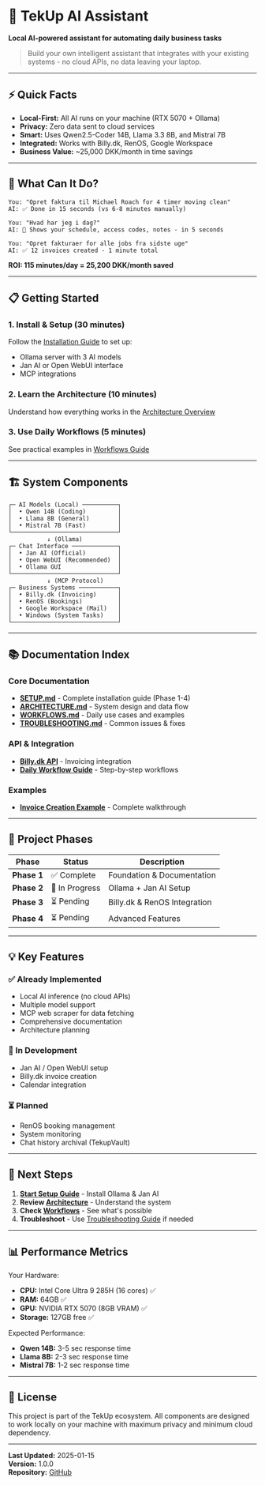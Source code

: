 # 🚀 TekUp AI Assistant

**Local AI-powered assistant for automating daily business tasks**

> Build your own intelligent assistant that integrates with your existing systems - no cloud APIs, no data leaving your laptop.

---

## ⚡ Quick Facts

- **Local-First:** All AI runs on your machine (RTX 5070 + Ollama)
- **Privacy:** Zero data sent to cloud services
- **Smart:** Uses Qwen2.5-Coder 14B, Llama 3.3 8B, and Mistral 7B
- **Integrated:** Works with Billy.dk, RenOS, Google Workspace
- **Business Value:** ~25,000 DKK/month in time savings

---

## 🎯 What Can It Do?

```
You: "Opret faktura til Michael Roach for 4 timer moving clean"
AI: ✅ Done in 15 seconds (vs 6-8 minutes manually)

You: "Hvad har jeg i dag?"
AI: 📅 Shows your schedule, access codes, notes - in 5 seconds

You: "Opret fakturaer for alle jobs fra sidste uge"
AI: ✅ 12 invoices created - 1 minute total
```

**ROI: 115 minutes/day = 25,200 DKK/month saved**

---

## 📋 Getting Started

### 1. **Install & Setup** (30 minutes)
Follow the [Installation Guide](docs/SETUP.md) to set up:
- Ollama server with 3 AI models
- Jan AI or Open WebUI interface
- MCP integrations

### 2. **Learn the Architecture** (10 minutes)
Understand how everything works in the [Architecture Overview](docs/ARCHITECTURE.md)

### 3. **Use Daily Workflows** (5 minutes)
See practical examples in [Workflows Guide](docs/WORKFLOWS.md)

---

## 🏗️ System Components

```
┌─ AI Models (Local) ──────────┐
│  • Qwen 14B (Coding)         │
│  • Llama 8B (General)        │
│  • Mistral 7B (Fast)         │
└──────────────────────────────┘
           ↓ (Ollama)
┌─ Chat Interface ─────────────┐
│  • Jan AI (Official)         │
│  • Open WebUI (Recommended)  │
│  • Ollama GUI                │
└──────────────────────────────┘
           ↓ (MCP Protocol)
┌─ Business Systems ───────────┐
│  • Billy.dk (Invoicing)      │
│  • RenOS (Bookings)          │
│  • Google Workspace (Mail)   │
│  • Windows (System Tasks)    │
└──────────────────────────────┘
```

---

## 📚 Documentation Index

### Core Documentation
- **[SETUP.md](docs/SETUP.md)** - Complete installation guide (Phase 1-4)
- **[ARCHITECTURE.md](docs/ARCHITECTURE.md)** - System design and data flow
- **[WORKFLOWS.md](docs/WORKFLOWS.md)** - Daily use cases and examples
- **[TROUBLESHOOTING.md](docs/TROUBLESHOOTING.md)** - Common issues & fixes

### API & Integration
- **[Billy.dk API](docs/api/tekup-billy-api.md)** - Invoicing integration
- **[Daily Workflow Guide](docs/guides/daily-workflow.md)** - Step-by-step workflows

### Examples
- **[Invoice Creation Example](examples/create-invoice.md)** - Complete walkthrough

---

## 🔄 Project Phases

| Phase | Status | Description |
|-------|--------|-------------|
| **Phase 1** | ✅ Complete | Foundation & Documentation |
| **Phase 2** | 🔄 In Progress | Ollama + Jan AI Setup |
| **Phase 3** | ⏳ Pending | Billy.dk & RenOS Integration |
| **Phase 4** | ⏳ Pending | Advanced Features |

---

## 💡 Key Features

### ✅ Already Implemented
- Local AI inference (no cloud APIs)
- Multiple model support
- MCP web scraper for data fetching
- Comprehensive documentation
- Architecture planning

### 🔄 In Development
- Jan AI / Open WebUI setup
- Billy.dk invoice creation
- Calendar integration

### ⏳ Planned
- RenOS booking management
- System monitoring
- Chat history archival (TekupVault)

---

## 🚀 Next Steps

1. **[Start Setup Guide](docs/SETUP.md)** - Install Ollama & Jan AI
2. **Review [Architecture](docs/ARCHITECTURE.md)** - Understand the system
3. **Check [Workflows](docs/WORKFLOWS.md)** - See what's possible
4. **Troubleshoot** - Use [Troubleshooting Guide](docs/TROUBLESHOOTING.md) if needed

---

## 📊 Performance Metrics

Your Hardware:
- **CPU:** Intel Core Ultra 9 285H (16 cores) ✅
- **RAM:** 64GB ✅
- **GPU:** NVIDIA RTX 5070 (8GB VRAM) ✅
- **Storage:** 127GB free ✅

Expected Performance:
- **Qwen 14B:** 3-5 sec response time
- **Llama 8B:** 2-3 sec response time
- **Mistral 7B:** 1-2 sec response time

---

## 📝 License

This project is part of the TekUp ecosystem. All components are designed to work locally on your machine with maximum privacy and minimum cloud dependency.

---

**Last Updated:** 2025-01-15  
**Version:** 1.0.0  
**Repository:** [GitHub](https://github.com/JonasAbde/tekup-ai-assistant)
